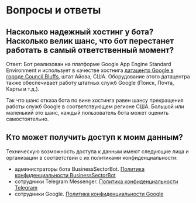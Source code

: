# Вопросы и ответы

## Насколько надежный хостинг у бота? Насколько велик шанс, что бот перестанет работать в самый ответственный момент?

Ответ: Бот реализован на платформе Google App Engine Standard Environment и использует в качестве хостнига [датацентр Google в городе Council Bluffs](https://www.google.com/about/datacenters/inside/locations/council-bluffs/), штат Айова, США. Оборудование этого датацентра также обеспечивает работу штатных служб Google (Поиск, Почта, Карты и т.д.).

Так что шанс отказа бота по вине хостинга равен шансу прекращения работы служб Google в соответствующем регионе США. Большой или маленький это шанс, каждый пользователь бота может оценить самостоятельно.

## Кто может получить доступ к моим данным?

Техническую возможность доступа к данным имеют следующие лица и организации в соответствии с их политиками конфиденциальности:

- администраторы бота BusinessSectorBot. [Политика конфиденциальности BusinessSectorBot](privacy_policy.md)
- сотрудники Telegram Messenger. [Политика конфиденциальности Telegram](https://telegram.org/privacy)
- сотрудники Google. [Политика конфиденциальности Google](https://www.google.ru/intl/ru/policies/privacy/?fg=1)
